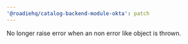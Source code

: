 ```yaml
---
'@roadiehq/catalog-backend-module-okta': patch
---
```


No longer raise error when an non error like object is thrown.
